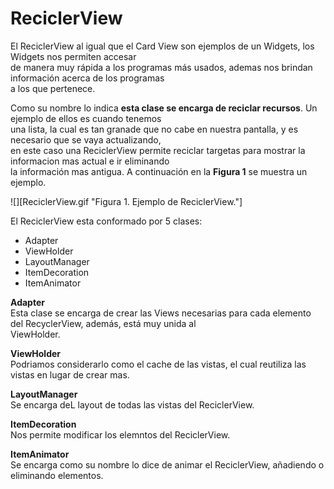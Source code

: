 #                                             ReciclerView

El ReciclerView al igual que el Card View son ejemplos de un Widgets, los Widgets nos permiten accesar  
de manera muy rápida a los programas más usados, ademas nos brindan información acerca de los programas  
a los que pertenece. 

Como su nombre lo indica **esta clase se encarga de reciclar recursos**. Un ejemplo de ellos es cuando tenemos  
una lista, la cual es tan granade que no cabe en nuestra pantalla, y es necesario que se vaya actualizando,  
en este caso una ReciclerView permite reciclar targetas para mostrar la informacion mas actual e ir eliminando  
la información mas antigua. A continuación en la **Figura 1** se muestra un ejemplo.  

![][ReciclerView.gif "Figura 1. Ejemplo de ReciclerView."]


El ReciclerView esta conformado por 5 clases:

* Adapter
* ViewHolder
* LayoutManager
* ItemDecoration
* ItemAnimator

**Adapter**  
Esta clase se encarga de crear las Views necesarias para cada elemento del RecyclerView, además, está muy unida al  
ViewHolder.

**ViewHolder**  
Podriamos considerarlo como el cache de las vistas, el cual reutiliza las vistas en lugar de crear mas.

**LayoutManager**  
Se encarga deL layout de todas las vistas del ReciclerView.

**ItemDecoration**  
Nos permite modificar los elemntos del ReciclerView.

**ItemAnimator**  
Se encarga como su nombre lo dice de animar el ReciclerView, añadiendo o eliminando elementos.


